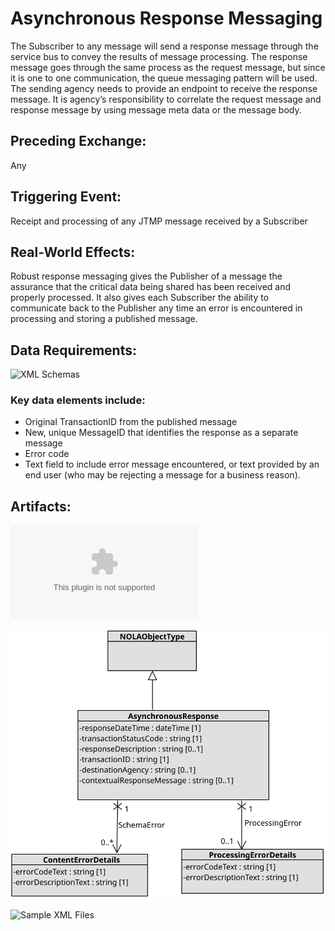 # Asynchronous Response Messaging

The Subscriber to any message will send a response message through the service bus to convey the results of message processing. The response message goes through the same process as the request message, but since it is one to one communication, the queue messaging pattern will be used. The sending agency needs to provide an endpoint to receive the response message. It is agency’s responsibility to correlate the request message and response message by using message meta data or the message body. 

## Preceding Exchange: 

Any

## Triggering Event:

Receipt and processing of any JTMP message received by a Subscriber


## Real-World Effects: 

Robust response messaging gives the Publisher of a message the assurance that the critical data being shared has been received and properly processed. It also gives each Subscriber the ability to communicate back to the Publisher any time an error is encountered in processing and storing a published message. 

## Data Requirements:

![XML Schemas](schemas/AsyncResponse_iepd/api/xml_schema)

### Key data elements include:
- Original TransactionID from the published message
- New, unique MessageID that identifies the response as a separate message
- Error code
- Text field to include error message encountered, or text provided by an end user (who may be rejecting a message for a business reason). 

## Artifacts:

![Mapping Spreadsheet](schemas/AsyncResponse_iepd/artifacts/Async_Response_MappingSpreadsheet.xlsx)

![Class Diagram](schemas/AsyncResponse_iepd/artifacts/AsyncResponse_ClassDiagram.svg)

![Sample XML Files](schemas/AsyncResponse_iepd/examples)
